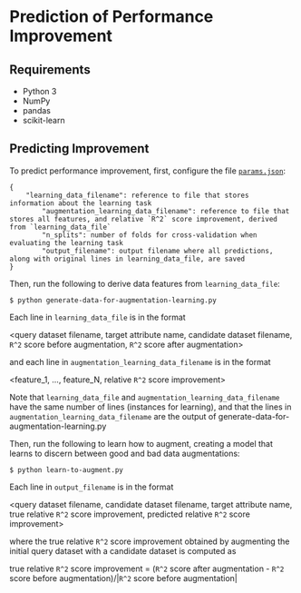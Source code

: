 # Prediction of Performance Improvement

## Requirements

* Python 3
* NumPy
* pandas
* scikit-learn

## Predicting Improvement

To predict performance improvement, first, configure the file [`params.json`](params.json):

```
{
    "learning_data_filename": reference to file that stores information about the learning task
		"augmentation_learning_data_filename": reference to file that stores all features, and relative `R^2` score improvement, derived from `learning_data_file` 
		"n_splits": number of folds for cross-validation when evaluating the learning task
		"output_filename": output filename where all predictions, along with original lines in learning_data_file, are saved
}
```

Then, run the following to derive data features from `learning_data_file`:

    $ python generate-data-for-augmentation-learning.py

Each line in `learning_data_file` is in the format

<query dataset filename, target attribute name, candidate dataset filename, `R^2` score before augmentation, `R^2` score after augmentation>

and each line in `augmentation_learning_data_filename` is in the format

<feature_1, ..., feature_N, relative `R^2` score improvement>

Note that `learning_data_file` and `augmentation_learning_data_filename` have the same number of lines (instances for learning), and that the lines in 
`augmentation_learning_data_filename` are the output of generate-data-for-augmentation-learning.py

Then, run the following to learn how to augment, creating a model that learns to discern between good and bad data augmentations: 

    $ python learn-to-augment.py
 
Each line in `output_filename` is in the format

<query dataset filename, candidate dataset filename, target attribute name, true relative `R^2` score improvement, predicted relative `R^2` score improvement>

where the true relative `R^2` score improvement obtained by augmenting the initial query dataset with a candidate dataset is computed as

true relative `R^2` score improvement = (`R^2` score after augmentation - `R^2` score before augmentation)/|`R^2` score before augmentation|

